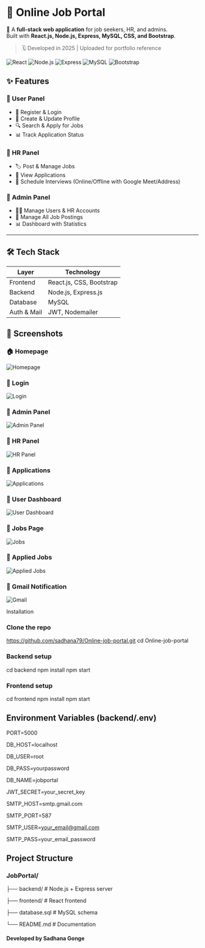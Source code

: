 # 💼 Online Job Portal  

🚀 A **full-stack web application** for job seekers, HR, and admins.  
Built with **React.js, Node.js, Express, MySQL, CSS, and Bootstrap**.  

> 🗓️ Developed in 2025 | Uploaded for portfolio reference

![React](https://img.shields.io/badge/Frontend-React-blue?logo=react) ![Node.js](https://img.shields.io/badge/Backend-Node.js-green?logo=node.js) ![Express](https://img.shields.io/badge/Framework-Express-lightgrey?logo=express) ![MySQL](https://img.shields.io/badge/Database-MySQL-blue?logo=mysql) ![Bootstrap](https://img.shields.io/badge/UI-Bootstrap-purple?logo=bootstrap)  



## ✨ Features  

### 👤 User Panel  
- 🔑 Register & Login  
- 📝 Create & Update Profile  
- 🔍 Search & Apply for Jobs  
- 📊 Track Application Status  

### 🏢 HR Panel  
- 🏷️ Post & Manage Jobs  
- 📂 View Applications  
- 📅 Schedule Interviews (Online/Offline with Google Meet/Address)  

### 🔑 Admin Panel  
- 👨‍💻 Manage Users & HR Accounts  
- 💼 Manage All Job Postings  
- 📊 Dashboard with Statistics  

---

## 🛠️ Tech Stack  

| Layer       | Technology                  |
|-------------|-----------------------------|
| Frontend    | React.js, CSS, Bootstrap    |
| Backend     | Node.js, Express.js         |
| Database    | MySQL                       |
| Auth & Mail | JWT, Nodemailer             |


## 📸 Screenshots  

### 🏠 Homepage  
![Homepage](https://raw.githubusercontent.com/sadhana79/Online-job-portal/main/screenshots/homepage.jpg)  

### 🔑 Login  
![Login](https://raw.githubusercontent.com/sadhana79/Online-job-portal/main/screenshots/login.jpg)  

### 🔑 Admin Panel  
![Admin Panel](https://raw.githubusercontent.com/sadhana79/Online-job-portal/main/screenshots/adminpage.jpg)   

### 🏢 HR Panel  
![HR Panel](https://raw.githubusercontent.com/sadhana79/Online-job-portal/main/screenshots/hrpage.jpg)  

### 📂 Applications  
![Applications](https://raw.githubusercontent.com/sadhana79/Online-job-portal/main/screenshots/application.jpg) 

### 👤 User Dashboard  
![User Dashboard](https://raw.githubusercontent.com/sadhana79/Online-job-portal/main/screenshots/userpage.png)  

### 💼 Jobs Page  
![Jobs](https://raw.githubusercontent.com/sadhana79/Online-job-portal/main/screenshots/jobs.jpg)  

### 📝 Applied Jobs  
![Applied Jobs](https://raw.githubusercontent.com/sadhana79/Online-job-portal/main/screenshots/appliedjob.jpg)  

### 📧 Gmail Notification  
![Gmail](https://raw.githubusercontent.com/sadhana79/Online-job-portal/main/screenshots/gmail.jpg)  

Installation
### Clone the repo
https://github.com/sadhana79/Online-job-portal.git
cd Online-job-portal

### Backend setup
cd backend
npm install
npm start

### Frontend setup
cd frontend
npm install
npm start

## Environment Variables (backend/.env)

PORT=5000

DB_HOST=localhost

DB_USER=root

DB_PASS=yourpassword

DB_NAME=jobportal

JWT_SECRET=your_secret_key

SMTP_HOST=smtp.gmail.com

SMTP_PORT=587

SMTP_USER=your_email@gmail.com

SMTP_PASS=your_email_password

 ## Project Structure

### JobPortal/

├── backend/ # Node.js + Express server

├── frontend/ # React frontend

├── database.sql # MySQL schema

└── README.md # Documentation


#### Developed by Sadhana Gonge
































